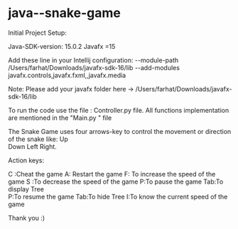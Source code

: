 # java--snake-game
Initial Project Setup:

Java-SDK-version: 15.0.2
Javafx =15

Add these line in your Intellij configuration:
--module-path /Users/farhat/Downloads/javafx-sdk-16/lib --add-modules javafx.controls,javafx.fxml,,javafx.media

Note:  Please add your javafx folder here -> /Users/farhat/Downloads/javafx-sdk-16/lib

To run the code use the file : Controller.py file.
All functions implementation are mentioned in the "Main.py " file

The Snake Game uses four arrows-key to control the movement or direction of the snake like:
    Up      
    Down
    Left
    Right.


Action keys:

C :Cheat the game 						                            	A: Restart the game
F: To increase the speed of the game	               	S :To decrease the speed of the game
P:To  pause the game						                           Tab:To display Tree					
P:To resume the game  				                         		Tab:To hide Tree
I:To know the current speed of the game


Thank you :)
 

